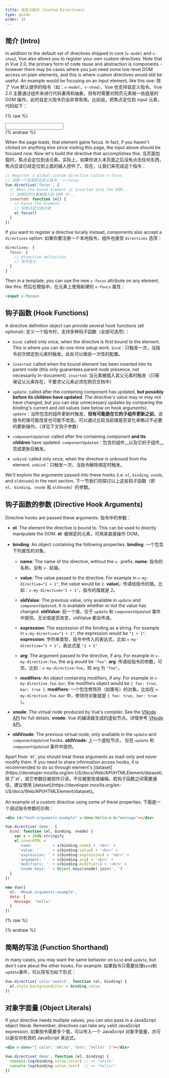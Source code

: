```yaml
---
title: 自定义指令 (Custom Directives)
type: guide
order: 16
---
```


## 简介 (Intro)

In addition to the default set of directives shipped in core (`v-model` and `v-show`), Vue also allows you to register your own custom directives. Note that in Vue 2.0, the primary form of code reuse and abstraction is components - however there may be cases where you just need some low-level DOM access on plain elements, and this is where custom directives would still be useful. An example would be focusing on an input element, like this one:
除了 Vue 默认提供的指令（如：`v-model`，`v-show`），Vue 也支持自定义指令。Vue 2.0 主要通过组件来进行代码重用和抽象，但有时需要对网页元素做一些底层的 DOM 操作，此时自定义指令仍会非常有用。比如说，把焦点定位到 input 元素，代码如下：

{% raw %}
<div id="simplest-directive-example" class="demo">
  <input v-focus>
</div>
<script>
Vue.directive('focus', {
  inserted: function (el) {
    el.focus()
  }
})
new Vue({
  el: '#simplest-directive-example'
})
</script>
{% endraw %}

When the page loads, that element gains focus. In fact, if you haven't clicked on anything else since visiting this page, the input above should be focused now. Now let's build the directive that accomplishes this:
当页面加载时，焦点会定位到该元素。实际上，如果你进入本页面之后没有点击任何东西，焦点应该已经定位到上面的输入控件了。现在，让我们来完成这个指令：


``` js
// Register a global custom directive called v-focus
// 注册一个全局的自定义指令： v-focus
Vue.directive('focus', {
  // When the bound element is inserted into the DOM...
  // 当绑定的元素被插入到 DOM 时...
  inserted: function (el) {
    // Focus the element
    // 将焦点定位到元素
    el.focus()
  }
})
```

If you want to register a directive locally instead, components also accept a `directives` option:
如果你要注册一个本地指令，组件也接受 `directives` 选项：

``` js
directives: {
  focus: {
    // directive definition
    // 指令定义
  }
}
```

Then in a template, you can use the new `v-focus` attribute on any element, like this:
然后在模版中，在元素上使用新建的 `v-foucs` 属性：

``` html
<input v-focus>
```

## 钩子函数 (Hook Functions)

A directive definition object can provide several hook functions (all optional):
定义一个指令时，支持多种钩子函数（全部可选项）：


- `bind`: called only once, when the directive is first bound to the element. This is where you can do one-time setup work.
`bind`：只触发一次，当指令初次绑定到元素时触发。此处可以做些一次性的配置。

- `inserted`: called when the bound element has been inserted into its parent node (this only guarantees parent node presence, not necessarily in-document).
`inserted`: 当元素被插入其父元素时触发（只需保证父元素存在，不要求父元素必须在网页文档中）

- `update`: called after the containing component has updated, __but possibly before its children have updated__. The directive's value may or may not have changed, but you can skip unnecessary updates by comparing the binding's current and old values (see below on hook arguments).
`update`：当所包含的组件更新时触发，__但有可能是在它的子组件更新之前__。该指令的值可能改变也可能不改变。可以通过比较当前值是否变化来略过不必要的更新操作。（详见下文钩子参数）

- `componentUpdated`: called after the containing component __and its children__ have updated.
`componentUpdated`：包含的组件__以及它的子组件__完成更新后触发。

- `unbind`: called only once, when the directive is unbound from the element.
`unbind`：只触发一次，当指令解除绑定时触发。

We'll explore the arguments passed into these hooks (i.e. `el`, `binding`, `vnode`, and `oldVnode`) in the next section.
下一节我们将探讨以上这些钩子函数（即 `el`、`binding`、`vnode` 和 `oldVnode`）的参数。

## 钩子函数的参数 (Directive Hook Arguments)

Directive hooks are passed these arguments:
指令中的参数：

- **el**: The element the directive is bound to. This can be used to directly manipulate the DOM.
**el**: 被绑定的元素，可用来直接操作 DOM。

- **binding**: An object containing the following properties.
**binding**: 一个包含下列属性的对象。

  - **name**: The name of the directive, without the `v-` prefix.
  **name**: 指令的名称，没有 `v-` 前缀。

  - **value**: The value passed to the directive. For example in `v-my-directive="1 + 1"`, the value would be `2`.
  **value**L: 传递给指令的值。比如：`v-my-directive="1 + 1"`，指令的值就是 2。

  - **oldValue**: The previous value, only available in `update` and `componentUpdated`. It is available whether or not the value has changed.
  **oldValue**: 前一个值，仅于 `update` 和 `componentUpdated` 事件中提供。无论值是否改变，oldValue 都会传递。

  - **expression**: The expression of the binding as a string. For example in `v-my-directive="1 + 1"`, the expression would be `"1 + 1"`.
  **expression**: 字符串类型，指令中传入的表达式，比如 `v-my-directive="1 + 1"`，表达式是 `"1 + 1"`

  - **arg**: The argument passed to the directive, if any. For example in `v-my-directive:foo`, the arg would be `"foo"`.
  **arg**: 传递给指令的参数，可空。比如：`v-my-directive:foo`，则 arg 为 `"foo"`。

  - **modifiers**: An object containing modifiers, if any. For example in `v-my-directive.foo.bar`, the modifiers object would be `{ foo: true, bar: true }`.
  **modifiers**: 一个包含修饰符（如果有）的对象。比如在 `v-my-directive.foo.bar` 中，修饰符对象就是 `{ foo: true, bar: true }`。

- **vnode**: The virtual node produced by Vue's compiler. See the [VNode API](/api/#VNode-Interface) for full details.
**vnode**: Vue 的编译器生成的虚拟节点。详情参考 [VNode API](/api/#VNode-Interface)。

- **oldVnode**: The previous virtual node, only available in the `update` and `componentUpdated` hooks.
**oldVnode**: 上一个虚拟节点， 仅在 `update` 和 `componentUpdated` 事件中提供。

<p class="tip">Apart from `el`, you should treat these arguments as read-only and never modify them. If you need to share information across hooks, it is recommended to do so through element's [dataset](https://developer.mozilla.org/en-US/docs/Web/API/HTMLElement/dataset).
除了`el`，其它参数应被视作只读，不应被更改或编辑。若钩子函数之间需要通信，建议使用 [dataset](https://developer.mozilla.org/en-US/docs/Web/API/HTMLElement/dataset)。</p>

An example of a custom directive using some of these properties:
下面是一个调试指令参数的示例：

``` html
<div id="hook-arguments-example" v-demo:hello.a.b="message"></div>
```

``` js
Vue.directive('demo', {
  bind: function (el, binding, vnode) {
    var s = JSON.stringify
    el.innerHTML =
      'name: '       + s(binding.name) + '<br>' +
      'value: '      + s(binding.value) + '<br>' +
      'expression: ' + s(binding.expression) + '<br>' +
      'argument: '   + s(binding.arg) + '<br>' +
      'modifiers: '  + s(binding.modifiers) + '<br>' +
      'vnode keys: ' + Object.keys(vnode).join(', ')
  }
})

new Vue({
  el: '#hook-arguments-example',
  data: {
    message: 'hello!'
  }
})
```

{% raw %}
<div id="hook-arguments-example" v-demo:hello.a.b="message" class="demo"></div>
<script>
Vue.directive('demo', {
  bind: function (el, binding, vnode) {
    var s = JSON.stringify
    el.innerHTML =
      'name: '       + s(binding.name) + '<br>' +
      'value: '      + s(binding.value) + '<br>' +
      'expression: ' + s(binding.expression) + '<br>' +
      'argument: '   + s(binding.arg) + '<br>' +
      'modifiers: '  + s(binding.modifiers) + '<br>' +
      'vnode keys: ' + Object.keys(vnode).join(', ')
  }
})
new Vue({
  el: '#hook-arguments-example',
  data: {
    message: 'hello!'
  }
})
</script>
{% endraw %}

## 简略的写法 (Function Shorthand)

In many cases, you may want the same behavior on `bind` and `update`, but don't care about the other hooks. For example:
如果指令只需要处理`bind`和`update`事件，可以简写为如下形式：

``` js
Vue.directive('color-swatch', function (el, binding) {
  el.style.backgroundColor = binding.value
})
```

## 对象字面量 (Object Literals)

If your directive needs multiple values, you can also pass in a JavaScript object literal. Remember, directives can take any valid JavaScript expression.
如果指令需要多个值，可以传入一个 JavaScript 对象字面量，亦可以是任何有效的 JavaScript 表达式。

``` html
<div v-demo="{ color: 'white', text: 'hello!' }"></div>
```

``` js
Vue.directive('demo', function (el, binding) {
  console.log(binding.value.color) // => "white"
  console.log(binding.value.text)  // => "hello!"
})
```
